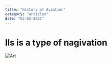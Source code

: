 ```yaml
---
title: "History of Aviation"
category: "articles"
date: "02-02-2021"
---
```


# Ils is a type of nagivation

![Art](/test.jpeg)